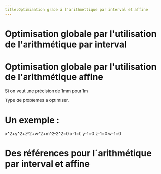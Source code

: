 ```yaml
---
title:Optimiaation grace á l'arithméttique par interval et affine
---
```


# Optimisation globale par l'utilisation de l'arithmétique par interval

# Optimisation globale par l'utilisation de l'arithmétique affine

Si on veut une précision de 1mm pour 1m

Type de problèmes á optimiser.

# Un exemple :

x^2+y^2+z^2+w^2+m^2-2^2=0
x-1=0
y-1=0
z-1=0
w-1=0

# Des références pour l´arithmétique par interval et affine


